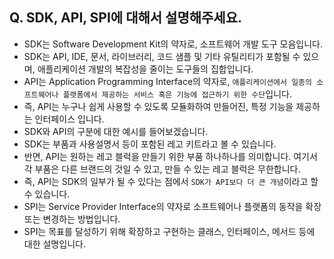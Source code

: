 ## Q. SDK, API, SPI에 대해서 설명해주세요.
* SDK는 Software Development Kit의 약자로, 소프트웨어 개발 도구 모음입니다.
* SDK는 API, IDE, 문서, 라이브러리, 코드 샘플 및 기타 유틸리티가 포함될 수 있으며, 애플리케이션 개발의 복잡성을 줄이는 도구들의 집합입니다.
* API는 Application Programming Interface의 약자로, `애플리케이션에서 일종의 소프트웨어나 플랫폼에서 제공하는 서비스 혹은 기능에 접근하기 위한 수단`입니다.
* 즉, API는 누구나 쉽게 사용할 수 있도록 모듈화하여 만들어진, 특정 기능을 제공하는 인터페이스 입니다. 
* SDK와 API의 구분에 대한 예시를 들어보겠습니다. 
* SDK는 부품과 사용설명서 등이 포함된 레고 키트라고 볼 수 있습니다.
* 반면, API는 원하는 레고 블럭을 만들기 위한 부품 하나하나를 의미합니다. 여기서 각 부품은 다른 브랜드의 것일 수 있고, 만들 수 있는 레고 블럭은 무한합니다.
* 즉, API는 SDK의 일부가 될 수 있다는 점에서 `SDK가 API보다 더 큰 개념`이라고 할 수 있습니다.
* SPI는 Service Provider Interface의 약자로 소프트웨어나 플랫폼의 동작을 확장 또는 변경하는 방법입니다.
* SPI는 목표를 달성하기 위해 확장하고 구현하는 클래스, 인터페이스, 메서드 등에 대한 설명입니다.
